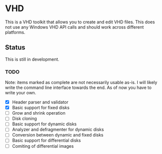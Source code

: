 # VHD

This is a VHD toolkit that allows you to create and edit VHD files.
This does not use any Windows VHD API calls and should work across different platforms.

## Status

This is still in development.

### TODO

Note: items marked as complete are not necessarily usable as-is.
I will likely write the command line interface towards the end.
As of now you have to write your own.

- [X] Header parser and validator
- [X] Basic support for fixed disks
- [ ] Grow and shrink operation
- [ ] Disk cloning
- [ ] Basic support for dynamic disks
- [ ] Analyzer and defragmenter for dynamic disks
- [ ] Conversion between dynamic and fixed disks
- [ ] Basic support for differential disks
- [ ] Comiting of differential images
